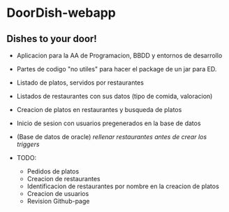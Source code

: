 # DoorDish-webapp

## Dishes to your door!


- Aplicacion para la AA de Programacion, BBDD y entornos de desarrollo 
- Partes de codigo "no utiles" para hacer el package de un jar para ED.
- Listado de platos, servidos por restaurantes
- Listados de restaurantes con sus datos (tipo de comida, valoracion)
- Creacion de platos en restaurantes y busqueda de platos
- Inicio de sesion con usuarios pregenerados en la base de datos
- (Base de datos de oracle) *rellenar restaurantes antes de crear los triggers*




- TODO:
  - Pedidos de platos
  - Creacion de restaurantes
  - Identificacion de restaurantes por nombre en la creacion de platos
  - Creacion de usuarios
  - Revision Github-page

  
